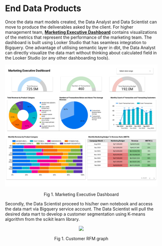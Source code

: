 # End Data Products

Once the data mart models created, the Data Analyst and Data Scientist can move to produce the deliverables asked by the client. For higher management team, [**Marketing Executive Dashboard**](https://lookerstudio.google.com/reporting/042e1c46-36ca-44e6-88e8-1d23ab697ebb) contains visualizations of the metrics that represent the performance of the marketing team. The dashboard is built using Looker Studio that has seamless integration to Bigquery. One advantage of utilising semantic layer in dbt, the Data Analyst can directly visualize the data mart without thinking about calculated field in the Looker Studio (or any other dashboarding tools).

<p align="center"><img src="https://github.com/dioz95/marketing-analytics-engineering/blob/main/assets/dashboard.jpg" width=700/></p>
<p align="center">Fig 1. Marketing Executive Dashboard</p>

Secondly, the Data Scientist proceed to his/her own notebook and access the data mart via Bigquery service account. The Data Scientist will pull the desired data mart to develop a customer segmentation using K-means algorithm from the scikit learn library.

<p align="center"><img src="[https://github.com/dioz95/marketing-analytics-engineering/blob/main/assets/dashboard.jpg](https://github.com/dioz95/marketing-analytics-engineering/blob/main/assets/customer_rfm.png)" width=700/></p>
<p align="center">Fig 1. Customer RFM graph</p>
